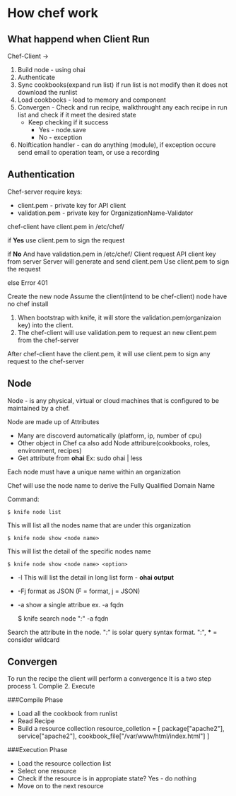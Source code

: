 How chef work
================================================


What happend when Client Run
----------------------------------------------------------

Chef-Client -> 
1. Build node - using ohai
2. Authenticate
3. Sync cookbooks(expand run list) if run list is not modify then it does not download the runlist
4. Load cookbooks - load to memory and component
5. Convergen - Check and run recipe, walkthrought any each recipe in run list and check if it meet the desired state
    - Keep checking if it success
        - Yes - node.save
        - No - exception
6. Noiftication handler - can do anything (module), if exception occure send email to operation team, or use a recording 


Authentication
----------------------------------------------------------

Chef-server require keys:
- client.pem - private key for API client
- validation.pem - private key for OrganizationName-Validator

chef-client have client.pem in /etc/chef/

if __Yes__ 
    use client.pem to sign the request

if __No__ And have validation.pem in /etc/chef/
    Client request API client key from server
    Server will generate and send client.pem
    Use client.pem to sign the request

else
    Error 401

Create the new node
Assume the client(intend to be chef-client) node have no chef install

1. When bootstrap with knife, it will store the validation.pem(organizaion key) into the client.
2. The chef-client will use validation.pem to request an new client.pem from the chef-server

After chef-client have the client.pem, it will use client.pem to sign any request to the chef-server



Node
----------------------------------------------------------
Node - is any physical, virtual or cloud machines that is configured to be maintained by a chef.

Node are made up of Attributes
- Many are discoverd automatically (platform, ip, number of cpu)
- Other object in Chef ca also add Node attribure(cookbooks, roles, environment, recipes)
- Get attribute from __ohai__ Ex: sudo ohai | less



Each node must have a unique name within an organization

Chef will use the node name to derive the Fully Qualified Domain Name

Command:

    $ knife node list

This will list all the nodes name that are under this organization

    $ knife node show <node name>

This will list the detail of the specific nodes name

    $ knife node show <node name> <option>

* -l    This will list the detail in long list form - __ohai 
output__
* -Fj   format as JSON  (F = format, j = JSON)
* -a <attribute>    show a single attribue ex. -a fqdn

    $ knife search node "*:*" -a fqdn

Search the attribute in the node. "*:*" is solar query syntax format. "<key>:<value of a key>", __*__ = consider wildcard


Convergen
----------------------------------------------------------

To run the recipe the client will perform a convergence
It is a two step process
    1. Complie
    2. Execute

###Compile Phase
* Load all the cookbook from runlist
* Read Recipe
* Build a resource collection
    resource_colletion = [
        package["apache2"],
        service["apache2"],
        cookbook_file["/var/www/html/index.html"]
    ]

###Execution Phase
* Load the resource collection list
* Select one resource
* Check if the resource is in appropiate state?
        Yes - do nothing
* Move on to the next resource